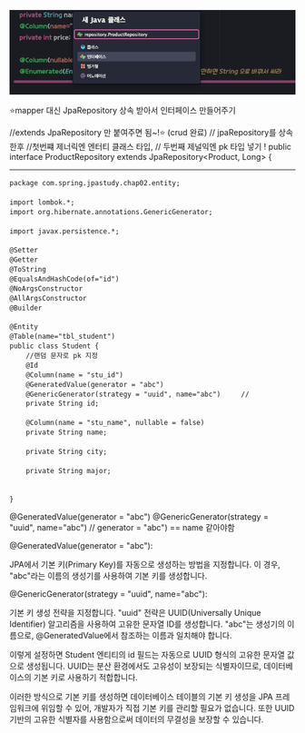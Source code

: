 ![img_1.png](img_1.png)

⭐️mapper 대신 
JpaRepository 상속 받아서 인터페이스 만들어주기

//extends JpaRepository 만 붙여주면 됨~!⭐️ (crud 완료)
// jpaRepository를 상속한후
//첫번쨰 제너릭엔 엔터티 클래스 타입,
// 두번째 제널익엔 pk 타입 넣기 !
public interface ProductRepository extends JpaRepository<Product, Long> {

---

```dtd
package com.spring.jpastudy.chap02.entity;

import lombok.*;
import org.hibernate.annotations.GenericGenerator;

import javax.persistence.*;

@Setter
@Getter
@ToString
@EqualsAndHashCode(of="id")
@NoArgsConstructor
@AllArgsConstructor
@Builder

@Entity
@Table(name="tbl_student")
public class Student {
    //랜덤 문자로 pk 지정
    @Id
    @Column(name = "stu_id")
    @GeneratedValue(generator = "abc")
    @GenericGenerator(strategy = "uuid", name="abc")     //
    private String id;

    @Column(name = "stu_name", nullable = false)
    private String name;

    private String city;

    private String major;


}

```

@GeneratedValue(generator = "abc")
@GenericGenerator(strategy = "uuid", name="abc")     //
generator = "abc") == name 같아야함


@GeneratedValue(generator = "abc"):

JPA에서 기본 키(Primary Key)를 자동으로 생성하는 방법을 지정합니다.
이 경우, "abc"라는 이름의 생성기를 사용하여 기본 키를 생성합니다.

@GenericGenerator(strategy = "uuid", name="abc"):

기본 키 생성 전략을 지정합니다.
"uuid" 전략은 UUID(Universally Unique Identifier) 알고리즘을 사용하여 고유한 문자열 ID를 생성합니다.
"abc"는 생성기의 이름으로, @GeneratedValue에서 참조하는 이름과 일치해야 합니다.

이렇게 설정하면 
Student 엔티티의 id 필드는 자동으로 UUID 형식의 고유한 문자열 값으로 생성됩니다. 
UUID는 분산 환경에서도 고유성이 보장되는 식별자이므로, 데이터베이스의 기본 키로 사용하기 적합합니다.

이러한 방식으로 기본 키를 생성하면 
데이터베이스 테이블의 기본 키 생성을 JPA 프레임워크에 위임할 수 있어, 
개발자가 직접 기본 키를 관리할 필요가 없습니다. 또한 UUID 기반의 고유한 식별자를 사용함으로써
데이터의 무결성을 보장할 수 있습니다.